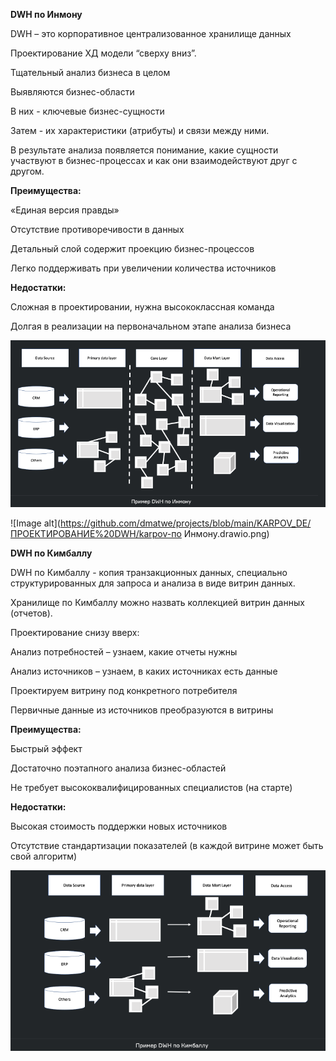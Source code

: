 **DWH по Инмону**

DWH – это корпоративное централизованное хранилище данных

Проектирование ХД модели “сверху вниз”.

Тщательный анализ бизнеса в целом

Выявляются бизнес-области

В них - ключевые бизнес-сущности

Затем - их характеристики (атрибуты) и связи между ними.

В результате анализа появляется понимание, какие сущности участвуют в бизнес-процессах и как они взаимодействуют друг с другом.

**Преимущества:**

«Единая версия правды»

Отсутствие противоречивости в данных

Детальный слой содержит проекцию бизнес-процессов

Легко поддерживать при увеличении количества источников

**Недостатки:**

Сложная в проектировании, нужна высококлассная команда

Долгая в реализации на первоначальном этапе анализа бизнеса


![Image alt](https://github.com/dmatwe/projects/blob/main/KARPOV_DE/ПРОЕКТИРОВАНИЕ%20DWH/Инмон_пример.png)

![Image alt](https://github.com/dmatwe/projects/blob/main/KARPOV_DE/ПРОЕКТИРОВАНИЕ%20DWH/karpov-по Инмону.drawio.png)




**DWH по Кимбаллу**

DWH по Кимбаллу - копия транзакционных данных, специально структурированных для запроса и анализа в виде витрин данных.

Хранилище по Кимбаллу можно назвать коллекцией витрин данных (отчетов).

Проектирование снизу вверх:

Анализ потребностей – узнаем, какие отчеты нужны

Анализ источников – узнаем, в каких источниках есть данные

Проектируем витрину под конкретного потребителя

Первичные данные из источников преобразуются в витрины

**Преимущества:**

Быстрый эффект

Достаточно поэтапного анализа бизнес-областей

Не требует высококвалифицированных специалистов (на старте)


**Недостатки:**

Высокая стоимость поддержки новых источников

Отсутствие стандартизации показателей (в каждой витрине может быть свой алгоритм)

![Image alt](https://github.com/dmatwe/projects/blob/main/KARPOV_DE/ПРОЕКТИРОВАНИЕ%20DWH/Кимбалл_пример.png)


